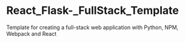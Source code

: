 # React_Flask-_FullStack_Template
Template for creating a full-stack web application with Python, NPM, Webpack and React
